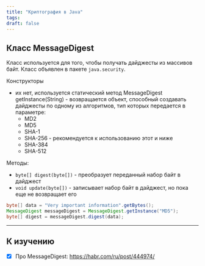 ```yaml
---
title: "Криптография в Java"
tags:
draft: false
---
```


## Класс MessageDigest

Класс используется для того, чтобы получать дайджесты из массивов байт. Класс объявлен в пакете `java.security`.

Конструкторы
- их нет, используется статический метод MessageDigest getInstance(String) - возвращается объект, способный создавать дайджесты по одному из алгоритмов, тип которых передается в параметре:
    - MD2
    - MD5
    - SHA-1
    - SHA-256 - рекомендуется к использованию этот и ниже
    - SHA-384
    - SHA-512

Методы:
- `byte[] digest(byte[])` - преобразует переданный набор байт в дайджест
- `void update(byte[])` - записывает набор байт в дайджест, но пока еще не возвращает его
```java
byte[] data = "Very important information".getBytes();
MessageDigest messageDigest = MessageDigest.getInstance("MD5");
byte[] digest = messageDigest.digest(data);
```

---

## К изучению
- [X] Про MessageDigest: https://habr.com/ru/post/444974/